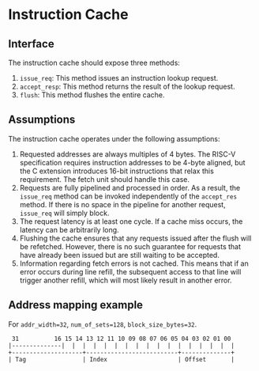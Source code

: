 # Instruction Cache

## Interface
The instruction cache should expose three methods:
1. `issue_req`: This method issues an instruction lookup request.
2. `accept_resp`: This method returns the result of the lookup request.
3. `flush`: This method flushes the entire cache.

## Assumptions
The instruction cache operates under the following assumptions:
1. Requested addresses are always multiples of 4 bytes. The RISC-V specification requires instruction addresses to be 4-byte aligned, but the C extension introduces 16-bit instructions that relax this requirement. The fetch unit should handle this case.
2. Requests are fully pipelined and processed in order. As a result, the `issue_req` method can be invoked independently of the `accept_res` method. If there is no space in the pipeline for another request, `issue_req` will simply block.
3. The request latency is at least one cycle. If a cache miss occurs, the latency can be arbitrarily long.
4. Flushing the cache ensures that any requests issued after the flush will be refetched. However, there is no such guarantee for requests that have already been issued but are still waiting to be accepted.
5. Information regarding fetch errors is not cached. This means that if an error occurs during line refill, the subsequent access to that line will trigger another refill, which will most likely result in another error.

## Address mapping example
For `addr_width=32`, `num_of_sets=128`, `block_size_bytes=32`.
```
 31          16 15 14 13 12 11 10 09 08 07 06 05 04 03 02 01 00
|--------------|  |  |  |  |  |  |  |  |  |  |  |  |  |  |  |  |
+--------------------+--------------------------+--------------+
| Tag                | Index                    | Offset       |
```
